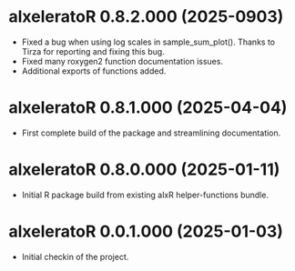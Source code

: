 # alxeleratoR 0.8.2.000 (2025-0903)

* Fixed a bug when using log scales in sample_sum_plot(). Thanks to Tirza for reporting and fixing this bug.
* Fixed many roxygen2 function documentation issues.
* Additional exports of functions added.

# alxeleratoR 0.8.1.000 (2025-04-04)

* First complete build of the package and streamlining documentation.

# alxeleratoR 0.8.0.000 (2025-01-11)

* Initial R package build from existing alxR helper-functions bundle.

# alxeleratoR 0.0.1.000 (2025-01-03)

* Initial checkin of the project.
